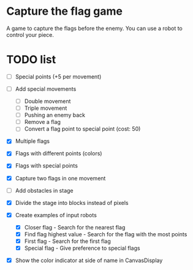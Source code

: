 # Capture the flag game

A game to capture the flags before the enemy. You can use a robot to control your piece.

# TODO list

- [ ] Special points (+5 per movement)
- [ ] Add special movements
  - [ ] Double movement
  - [ ] Triple movement
  - [ ] Pushing an enemy back
  - [ ] Remove a flag
  - [ ] Convert a flag point to special point (cost: 50)
- [x] Multiple flags
- [x] Flags with different points (colors)
- [x] Flags with special points
- [x] Capture two flags in one movement
- [ ] Add obstacles in stage
- [x] Divide the stage into blocks instead of pixels
- [x] Create examples of input robots
  - [x] Closer flag - Search for the nearest flag
  - [x] Find flag highest value - Search for the flag with the most points
  - [x] First flag - Search for the first flag
  - [x] Special flag - Give preference to special flags
- [x] Show the color indicator at side of name in CanvasDisplay
  

